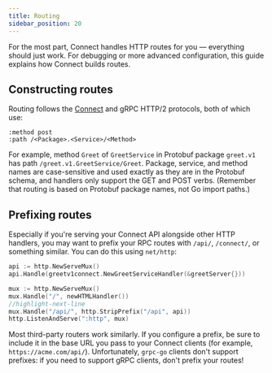 ```yaml
---
title: Routing
sidebar_position: 20
---
```


For the most part, Connect handles HTTP routes for you &mdash; everything should
just work. For debugging or more advanced configuration, this guide explains
how Connect builds routes.

## Constructing routes

Routing follows the [Connect](../protocol.md) and gRPC HTTP/2 protocols,
both of which use:

```
:method post
:path /<Package>.<Service>/<Method>
```

For example, method `Greet` of `GreetService` in Protobuf package `greet.v1`
has path `/greet.v1.GreetService/Greet`. Package, service, and method names are
case-sensitive and used exactly as they are in the Protobuf schema, and
handlers only support the GET and POST verbs. (Remember that routing is based on
Protobuf package names, not Go import paths.)

## Prefixing routes

Especially if you're serving your Connect API alongside other HTTP handlers, you
may want to prefix your RPC routes with `/api/`, `/connect/`, or something similar.
You can do this using `net/http`:

```go
api := http.NewServeMux()
api.Handle(greetv1connect.NewGreetServiceHandler(&greetServer{}))

mux := http.NewServeMux()
mux.Handle("/", newHTMLHandler())
//highlight-next-line
mux.Handle("/api/", http.StripPrefix("/api", api))
http.ListenAndServe(":http", mux)
```

Most third-party routers work similarly. If you configure a prefix, be sure to
include it in the base URL you pass to your Connect clients (for example,
`https://acme.com/api/`). Unfortunately, `grpc-go` clients don't support
prefixes: if you need to support gRPC clients, don't prefix your routes!
